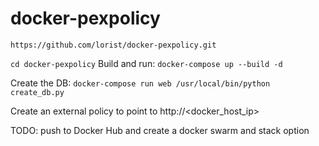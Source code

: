 # docker-pexpolicy

```https://github.com/lorist/docker-pexpolicy.git```

```cd docker-pexpolicy```
Build and run:
```docker-compose up --build -d```

Create the DB:
```docker-compose run web /usr/local/bin/python create_db.py```

Create an external policy to point to http://<docker_host_ip>

TODO: push to Docker Hub and create a docker swarm and stack option


